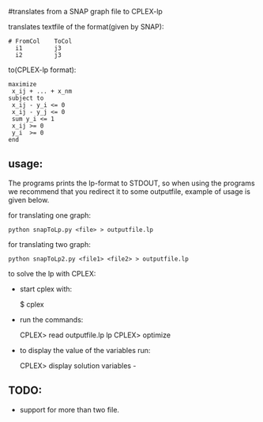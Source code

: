 #translates from a SNAP graph file to CPLEX-lp

translates textfile of the format(given by SNAP):

    # FromCol    ToCol
      i1         j3
      i2         j3

to(CPLEX-lp format):

    maximize 
     x_ij + ... + x_nm
    subject to
     x_ij - y_i <= 0
     x_ij - y_j <= 0
     sum y_i <= 1
     x_ij >= 0
     y_i  >= 0
    end

## usage:

The programs prints the lp-format to STDOUT, so when using the programs we recommend that you redirect it to some outputfile, example of usage is given below.

for translating one graph:

    python snapToLp.py <file> > outputfile.lp

for translating two graph:

    python snapToLp2.py <file1> <file2> > outputfile.lp

to solve the lp with CPLEX:

* start cplex with: 


    $ cplex

* run the commands:


    CPLEX> read outputfile.lp lp
     CPLEX> optimize

* to display the value of the variables run:


    CPLEX> display solution variables -

## TODO:

* support for more than two file.
